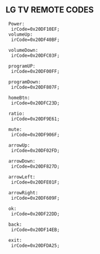 ## LG TV REMOTE CODES

 
     Power:
      irCode=0x20DF10EF;
     volumeUp:
      irCode=0x20DF40BF;
      
     volumeDown:
      irCode=0x20DFC03F;
      
     programUP:
      irCode=0x20DF00FF;
      
     programDown:
      irCode=0x20DF807F;
      
     homeBtn:
      irCode=0x20DFC23D;

     ratio:
      irCode=0x20DF9E61;
      
     mute:
      irCode=0x20DF906F;
      
     arrowUp:
      irCode=0x20DF02FD;
      
     arrowDown:
      irCode=0x20DF827D;
      
     arrowLeft:
      irCode=0x20DFE01F;
      
     arrowRight:
      irCode=0x20DF609F;
      
     ok:
      irCode=0x20DF22DD;
      
     back:
      irCode=0x20DF14EB;

     exit:
      irCode=0x20DFDA25;

      



